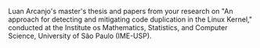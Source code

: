 Luan Arcanjo's master's thesis and papers from your research on "An approach for detecting and mitigating code duplication in the Linux Kernel," conducted at the Institute os Mathematics, Statistics, and Computer Science, University of São Paulo (IME-USP).
